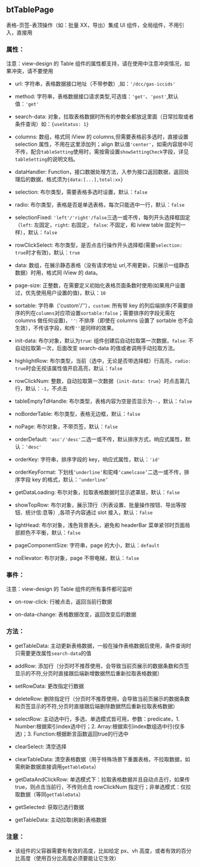 ## btTablePage

表格-页签-表顶操作（如：批量 XX，导出）集成 UI 组件，全局组件，不用引入，直接用

### 属性：

注意：view-design 的 Table 组件的属性都支持，请在使用中注意冲突情况，如果冲突，请不要使用

- url: 字符串，表格数据接口地址（不带参数）,如：`'/dcc/gas-iccids'`

- method: 字符串，表格数据接口请求类型,可选值：`'get'`、`'post'`,默认值：`'get'`

- search-data: 对象，拉取表格数据时所有的参数全都放这里面（日常拉取或者条件查询）如：`{useStatus: 1}`

- columns: 数组，格式同 iView 的 columns,但需要表格前多选时，直接设置 selection 属性，不用在这里添加列；align 默认值`'center'`，如需内容居中可不传，配合`tableSetting`使用时，需按需设置`showSettingCheck`字段，详见`tableSetting`的说明文档。

- dataHandler: Function，接口数据处理方法，入参为接口返回数据，返回处理后的数据，格式须为`{data:[...],total:xx}`

- selection: 布尔类型，需要表格多选时设置，默认：`false`

- radio: 布尔类型，表格是否是单选表格，每次只能选中一行，默认：`false`

- selectionFixed: `'left'/'right'/false`三选一或不传，每列开头选择框固定（`left`: 左固定，`right`: 右固定， `false`: 不固定，和 iview table 固定列一样），默认：`false`

- rowClickSelect: 布尔类型，是否点击行操作开头选择框(需要`selection: true`时才有效)，默认：`true`

- data: 数组，在展示静态表格（没有请求地址 url,不用更新，只展示一组静态数据）时用，格式同 iView 的 data。

- page-size: 正整数，在需要定义初始化表格页面条数时使用(如果用户设置过，优先使用用户设置的值)，默认：`10`

- sortable: 字符串（'custom'/''），`custom`: 所有带 key 的列后端排序(不需要排序的列在`columns`对应项设置`sortable:false`；需要排序的字段无需在 columns 做任何设置)，`''`: 不排序（即使在 columns 设置了 sortable 也不会生效），不传该字段，和传`''`是同样的效果。

- init-data: 布尔对象，默认为`true`: 组件创建后自动拉取第一次数据，`false`: 不自动拉取第一次，后面改变 search-data 的值或者调用手动拉取方法。

- highlightRow: 布尔类型，当前（选中，无论是否带选择框）行高亮，`radio: true`时会无视该属性值开启高亮，默认：`false`

- rowClickNum: 整数，自动拉取第一次数据（`init-data: true`）时点击第几行，默认：`-1`，不点击

- tableEmptyTdHandle: 布尔类型，表格内容为空是否显示为`--`，默认：`false`

- noBorderTable: 布尔类型，表格无边框，默认：`false`

- noPage: 布尔对象，不带页签，默认：`false`

- orderDefault: `'asc'/'desc'`二选一或不传，默认排序方式，响应式属性，默认：`'desc'`

- orderKey: 字符串，排序字段的 key，响应式属性，默认：`'id'`

- orderKeyFormat: 下划线`‘underline’`和驼峰`‘camelcase’`二选一或不传，排序字段 key 的格式，默认：`‘underline’`

- getDataLoading: 布尔对象，拉取表格数据时显示遮罩层，默认：`false`

- showTopRow: 布尔对象，展示顶行（列表设置、批量操作按钮、导出等按钮、统计信:息等）,各项子内容通过 slot 接入，默认：`false`

- lightHead: 布尔对象，浅色背景表头，避免和 headerBar 菜单紧邻时页面局部颜色不平衡，默认：`false`

- pageComponentSize: 字符串，page 的大小，默认：`default`

- noElevator: 布尔对象，page 不带电梯，默认：`false`

### 事件：

注意：view-design 的 Table 组件的所有事件都可监听

- on-row-click: 行被点击，返回当前行数据

- on-data-change: 表格数据改变，返回改变后的数据

### 方法：

- getTableData: 主动更新表格数据，一般在操作表格数据后使用，条件查询时只需要更改属性`search-data`的值

- addRow: 添加行（分页时不推荐使用，会导致当前页展示的数据条数和页签显示的不符,分页时直接跟后端新增数据然后重新拉取表格数据）

- setRowData: 更改指定行数据

- deleteRow: 删除指定行（分页时不推荐使用，会导致当前页展示的数据条数和页签显示的不符,分页时直接跟后端删除数据然后重新拉取表格数据）

- selectRow: 主动选中行，多选、单选模式皆可用，参数：predicate，1. Number:根据索引index选中行；2. Array:根据索引index数组选中行(仅多选)；3. Function:根据断言函数返回true的行选中

- clearSelect: 清空选择

- clearTableData: 清空表格数据（用于特殊场景下重置表格，不拉取数据，如需刷新数据直接调用`getTableData`）

- getDataAndClickRow: 单选模式下：拉取表格数据并且自动点击行，如果传 true，则点击当前行，不传则点击 rowClickNum 指定行；非单选模式：仅拉取数据（等同`getTableData`）

- getSelected: 获取已选行数据

- getTableData: 主动拉取(刷新)表格数据

### 注意：

- 该组件的父容器需要有有效的高度，比如给定 px、vh 高度，或者有效的百分比高度（使用百分比高度必须要能让它生效）
